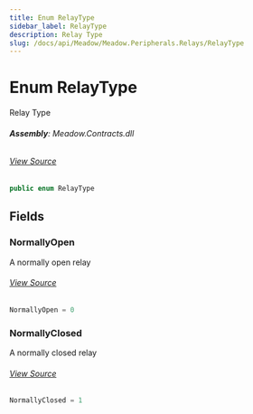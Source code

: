 ```yaml
---
title: Enum RelayType
sidebar_label: RelayType
description: Relay Type
slug: /docs/api/Meadow/Meadow.Peripherals.Relays/RelayType
---
```

# Enum RelayType
Relay Type

###### **Assembly**: Meadow.Contracts.dll
###### [View Source](https://github.com/WildernessLabs/Meadow.Contracts.git/blob/develop/Source/Meadow.Contracts/Peripherals/Relays/RelayType.cs#L6)
```csharp title="Declaration"
public enum RelayType
```
## Fields
### NormallyOpen
A normally open relay
###### [View Source](https://github.com/WildernessLabs/Meadow.Contracts.git/blob/develop/Source/Meadow.Contracts/Peripherals/Relays/RelayType.cs#L11)
```csharp title="Declaration"
NormallyOpen = 0
```
### NormallyClosed
A normally closed relay
###### [View Source](https://github.com/WildernessLabs/Meadow.Contracts.git/blob/develop/Source/Meadow.Contracts/Peripherals/Relays/RelayType.cs#L15)
```csharp title="Declaration"
NormallyClosed = 1
```
